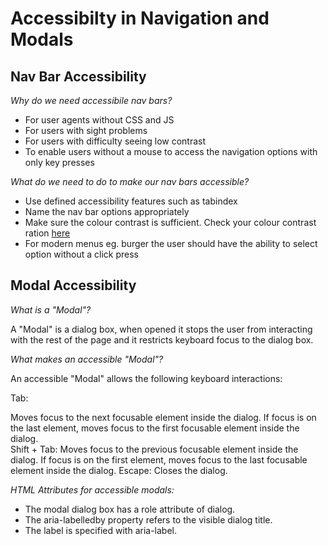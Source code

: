 


# Accessibilty in Navigation and Modals

## Nav Bar Accessibility
_Why do we need accessibile nav bars?_
* For user agents without CSS and JS
* For users with sight problems
* For users with difficulty seeing low contrast
* To enable users without a mouse to access the navigation options with only key presses

_What do we need to do to make our nav bars accessible?_
* Use defined accessibility features such as tabindex
* Name the nav bar options appropriately
* Make sure the colour contrast is sufficient. Check your colour contrast ration [here](http://webaim.org/resources/contrastchecker/)
* For modern menus eg. burger the user should have the ability to select option without a click press

## Modal Accessibility
 _What is a "Modal"?_

A "Modal" is a dialog box, when opened it stops the user from interacting with the rest of the page and it restricts keyboard focus to the dialog box.

_What makes an accessible "Modal"?_

An accessible "Modal" allows the following keyboard interactions:

Tab:

Moves focus to the next focusable element inside the dialog.
If focus is on the last element, moves focus to the first focusable element inside the dialog.  
Shift + Tab:
Moves focus to the previous focusable element inside the dialog.
If focus is on the first element, moves focus to the last focusable element inside the dialog.
Escape: Closes the dialog.

_HTML Attributes for accessible modals:_

* The modal dialog box has a role attribute of dialog.
* The aria-labelledby property refers to the visible dialog title.
*  The label is specified with aria-label.
